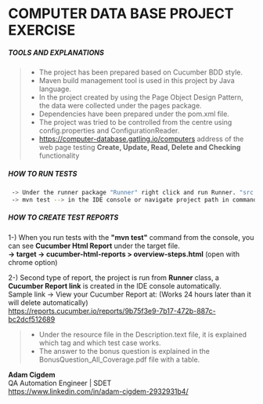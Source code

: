 #  COMPUTER DATA BASE PROJECT EXERCISE

##### TOOLS AND EXPLANATIONS
>- The project has been prepared based on Cucumber BDD style.    
>- Maven build management tool is used in this project by Java language.
>- In the project created by using the Page Object Design Pattern, the data were collected under the pages package.
>- Dependencies have been prepared under the pom.xml file.
>- The project was tried to be controlled from the centre using config.properties and ConfigurationReader.
>- https://computer-database.gatling.io/computers address of the web page testing **Create, Update, Read, Delete and Checking** functionality

##### HOW TO RUN TESTS
 ```sh
  -> Under the runner package "Runner" right click and run Runner. "src > test > java > runner > Runner"
  -> mvn test --> in the IDE console or navigate project path in command line and run.
 ```

##### HOW TO CREATE TEST REPORTS

1-) When you run tests with the **"mvn test"** command from the console, you can see **Cucumber Html Report** under the target file.       
**-> target -> cucumber-html-reports > overview-steps.html** (open with chrome option)

2-) Second type of report, the project is run from **Runner** class, a **Cucumber Report link** is created in the IDE console automatically.       
 Sample link -> View your Cucumber Report at:   (Works 24 hours later than it will delete automatically)                                         
                 https://reports.cucumber.io/reports/9b75f3e9-7b17-472b-887c-bc2dcf512689 
                 
                                                                                                                                          
>- Under the resource file in the Description.text file, it is explained which tag and which test case works.              
>- The answer to the bonus question is explained in the BonusQuestion_All_Coverage.pdf file with a table.



**Adam Cigdem**    
QA Automation Engineer | SDET     
https://www.linkedin.com/in/adam-cigdem-2932931b4/
